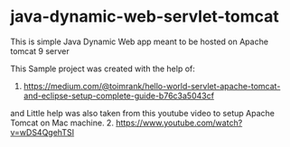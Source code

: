 # java-dynamic-web-servlet-tomcat
This is simple Java Dynamic Web app meant to be hosted on Apache tomcat 9 server

This Sample project was created with the help of:
1. https://medium.com/@toimrank/hello-world-servlet-apache-tomcat-and-eclipse-setup-complete-guide-b76c3a5043cf

and Little help was also taken from this youtube video to setup Apache Tomcat on Mac machine.
2. https://www.youtube.com/watch?v=wDS4QgehTSI
